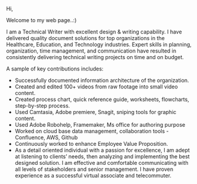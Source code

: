 Hi,

Welcome to my web page..:)

I am a Technical Writer with excellent design & writing capability. I have delivered quality document solutions for top organizations in the Healthcare, Education, and Technology industries. Expert skills in planning, organization, time management, and communication have resulted in consistently delivering technical writing projects on time and on budget.

A sample of key contributions includes:
- Successfully documented information architecture of the organization.
- Created and edited 100+ videos from raw footage into small video content.
- Created process chart, quick reference guide, worksheets, flowcharts, step-by-step process.
- Used Camtasia, Adobe premiere, Snagit, sniping tools for graphic content.
- Used Adobe Robohelp, Framemaker, Ms office for authoring purpose
- Worked on cloud base data management, collaboration tools - Confluence, AWS, Github 
- Continuously worked to enhance Employee Value Proposition.
- As a detail oriented individual with a passion for excellence, I am adept at listening to clients’ needs, then analyzing and implementing the best designed solution. I am effective and comfortable communicating with all levels of stakeholders and senior management. I have proven experience as a successful virtual associate and telecommuter.
